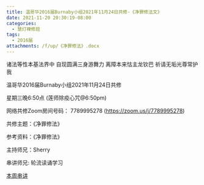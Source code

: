 ```yaml
---
title: 温哥华2016届Burnaby小组2021年11月24日共修-《净罪修法文》
date: 2021-11-20 20:30:19-08:00
categories:
  - 慧灯禅修班
tags:
  - 2016届
attachments: /f/up/《净罪修法》.docx
---
```

诸法等性本基法界中 自现圆满三身游舞力 离障本来怙主龙钦巴 祈请无垢光尊常护我

温哥华2016届Burnaby小组2021年11月24日共修 

星期三晚6:50点 (莲师除疫心咒@6:50pm)

网络共修Zoom房间号码： 7789995278 (<https://zoom.us/j/7789995278>)

共修主题：《净罪修法》

参考资料：《净罪修法》

主持师兄：Sherry

串讲师兄: 轮流读诵学习 

[本周串讲](/f/up/《净罪修法》.docx)